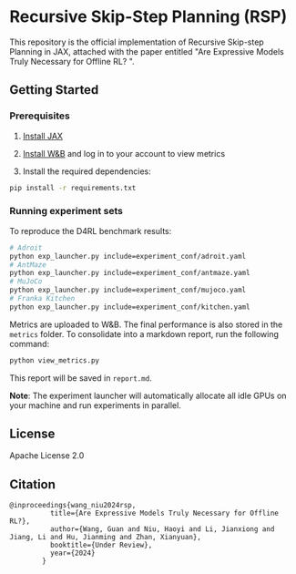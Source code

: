 # Recursive Skip-Step Planning (RSP)

This repository is the official implementation of Recursive Skip-step Planning in JAX, attached with the paper entitled "Are Expressive Models Truly Necessary for Offline RL?
".

## Getting Started

### Prerequisites

1. [Install JAX](https://github.com/google/jax#installation)

2. [Install W&B](https://github.com/wandb/wandb) and log in to your account to view metrics

3. Install the required dependencies:

```bash
pip install -r requirements.txt
```

### Running experiment sets

To reproduce the D4RL benchmark results:

```bash
# Adroit
python exp_launcher.py include=experiment_conf/adroit.yaml
# AntMaze
python exp_launcher.py include=experiment_conf/antmaze.yaml
# MuJoCo
python exp_launcher.py include=experiment_conf/mujoco.yaml
# Franka Kitchen
python exp_launcher.py include=experiment_conf/kitchen.yaml
```

Metrics are uploaded to W&B. The final performance is also stored in the `metrics` folder. To consolidate into a markdown report, run the following command:

```bash
python view_metrics.py
```

This report will be saved in `report.md`.

**Note**: The experiment launcher will automatically allocate all idle GPUs on your machine and run experiments in parallel.

## License

Apache License 2.0

## Citation
```
@inproceedings{wang_niu2024rsp,
          title={Are Expressive Models Truly Necessary for Offline RL?},
          author={Wang, Guan and Niu, Haoyi and Li, Jianxiong and Jiang, Li and Hu, Jianming and Zhan, Xianyuan},
          booktitle={Under Review},
          year={2024}
        }
```
